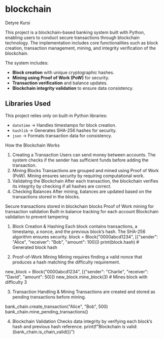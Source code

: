 # blockchain
Detyre Kursi

This project is a blockchain-based banking system built with Python, enabling users to conduct secure transactions through blockchain technology. 
The implementation includes core functionalities such as block creation, transaction management, mining, and integrity verification of the blockchain.

The system includes:
- **Block creation** with unique cryptographic hashes.
- **Mining using Proof of Work (PoW)** for security.
- **Transaction verification** and balance updates.
- **Blockchain integrity validation** to ensure data consistency.


## Libraries Used
This project relies only on built-in Python libraries:
- `datetime` → Handles timestamps for block creation.
- `hashlib` → Generates SHA-256 hashes for security.
- `json` → Formats transaction data for consistency.

 How the Blockchain Works
1.	Creating a Transaction
Users can send money between accounts. The system checks if the sender has sufficient funds before adding the transaction.
2.	Mining Blocks
Transactions are grouped and mined using Proof of Work (PoW). Mining ensures security by requiring computational work.
3.	Validating the Blockchain
After each transaction, the blockchain verifies its integrity by checking if all hashes are correct.
4.	Checking Balances
After mining, balances are updated based on the transactions stored in the blocks.

Secure transactions stored in blockchain blocks
Proof of Work mining for transaction validation
Built-in balance tracking for each account
Blockchain validation to prevent tampering

1. Block Creation & Hashing
Each block contains transactions, a timestamp, a nonce, and the previous block’s hash. The SHA-256 algorithm ensures security.
block = Block("0000abcd1234", [{"sender": "Alice", "receiver": "Bob", "amount": 100}])
print(block.hash)  # Generated block hash

2. Proof-of-Work Mining
Mining requires finding a valid nonce that produces a hash matching the difficulty requirement.

new_block = Block("0000abcd1234", [{"sender": "Charlie", "receiver": "David", "amount": 50}])
new_block.mine_block(3)  # Mines block with difficulty 3

3. Transaction Handling & Mining
Transactions are created and stored as pending transactions before mining.

bank_chain.create_transaction("Alice", "Bob", 500)
bank_chain.mine_pending_transactions()

4. Blockchain Validation
Checks data integrity by verifying each block’s hash and previous hash reference.
print(f"Blockchain is valid: {bank_chain.is_chain_valid()}")


